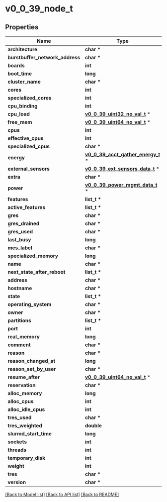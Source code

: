 # v0_0_39_node_t

## Properties
Name | Type | Description | Notes
------------ | ------------- | ------------- | -------------
**architecture** | **char \*** |  | [optional] 
**burstbuffer_network_address** | **char \*** |  | [optional] 
**boards** | **int** |  | [optional] 
**boot_time** | **long** |  | [optional] 
**cluster_name** | **char \*** |  | [optional] 
**cores** | **int** |  | [optional] 
**specialized_cores** | **int** |  | [optional] 
**cpu_binding** | **int** |  | [optional] 
**cpu_load** | [**v0_0_39_uint32_no_val_t**](v0_0_39_uint32_no_val.md) \* |  | [optional] 
**free_mem** | [**v0_0_39_uint64_no_val_t**](v0_0_39_uint64_no_val.md) \* |  | [optional] 
**cpus** | **int** |  | [optional] 
**effective_cpus** | **int** |  | [optional] 
**specialized_cpus** | **char \*** |  | [optional] 
**energy** | [**v0_0_39_acct_gather_energy_t**](v0_0_39_acct_gather_energy.md) \* |  | [optional] 
**external_sensors** | [**v0_0_39_ext_sensors_data_t**](v0_0_39_ext_sensors_data.md) \* |  | [optional] 
**extra** | **char \*** |  | [optional] 
**power** | [**v0_0_39_power_mgmt_data_t**](v0_0_39_power_mgmt_data.md) \* |  | [optional] 
**features** | **list_t \*** |  | [optional] 
**active_features** | **list_t \*** |  | [optional] 
**gres** | **char \*** |  | [optional] 
**gres_drained** | **char \*** |  | [optional] 
**gres_used** | **char \*** |  | [optional] 
**last_busy** | **long** |  | [optional] 
**mcs_label** | **char \*** |  | [optional] 
**specialized_memory** | **long** |  | [optional] 
**name** | **char \*** |  | [optional] 
**next_state_after_reboot** | **list_t \*** |  | [optional] 
**address** | **char \*** |  | [optional] 
**hostname** | **char \*** |  | [optional] 
**state** | **list_t \*** |  | [optional] 
**operating_system** | **char \*** |  | [optional] 
**owner** | **char \*** |  | [optional] 
**partitions** | **list_t \*** |  | [optional] 
**port** | **int** |  | [optional] 
**real_memory** | **long** |  | [optional] 
**comment** | **char \*** |  | [optional] 
**reason** | **char \*** |  | [optional] 
**reason_changed_at** | **long** |  | [optional] 
**reason_set_by_user** | **char \*** |  | [optional] 
**resume_after** | [**v0_0_39_uint64_no_val_t**](v0_0_39_uint64_no_val.md) \* |  | [optional] 
**reservation** | **char \*** |  | [optional] 
**alloc_memory** | **long** |  | [optional] 
**alloc_cpus** | **int** |  | [optional] 
**alloc_idle_cpus** | **int** |  | [optional] 
**tres_used** | **char \*** |  | [optional] 
**tres_weighted** | **double** |  | [optional] 
**slurmd_start_time** | **long** |  | [optional] 
**sockets** | **int** |  | [optional] 
**threads** | **int** |  | [optional] 
**temporary_disk** | **int** |  | [optional] 
**weight** | **int** |  | [optional] 
**tres** | **char \*** |  | [optional] 
**version** | **char \*** |  | [optional] 

[[Back to Model list]](../README.md#documentation-for-models) [[Back to API list]](../README.md#documentation-for-api-endpoints) [[Back to README]](../README.md)


